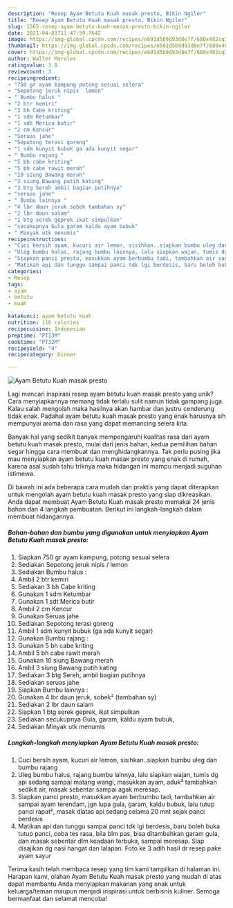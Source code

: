 ```yaml
---
description: "Resep Ayam Betutu Kuah masak presto, Bikin Ngiler"
title: "Resep Ayam Betutu Kuah masak presto, Bikin Ngiler"
slug: 1565-resep-ayam-betutu-kuah-masak-presto-bikin-ngiler
date: 2021-04-01T11:47:59.764Z
image: https://img-global.cpcdn.com/recipes/eb91d5b9d93d8e7f/680x482cq70/ayam-betutu-kuah-masak-presto-foto-resep-utama.jpg
thumbnail: https://img-global.cpcdn.com/recipes/eb91d5b9d93d8e7f/680x482cq70/ayam-betutu-kuah-masak-presto-foto-resep-utama.jpg
cover: https://img-global.cpcdn.com/recipes/eb91d5b9d93d8e7f/680x482cq70/ayam-betutu-kuah-masak-presto-foto-resep-utama.jpg
author: Walter Morales
ratingvalue: 3.8
reviewcount: 3
recipeingredient:
- "750 gr ayam kampung potong sesuai selera"
- "Sepotong jeruk nipis  lemon"
- " Bumbu halus "
- "2 btr kemiri"
- "3 bh Cabe kriting"
- "1 sdm Ketumbar"
- "1 sdt Merica butir"
- "2 cm Kencur"
- "Seruas jahe"
- "Sepotong terasi goreng"
- "1 sdm kunyit bubuk ga ada kunyit segar"
- " Bumbu rajang "
- "5 bh cabe kriting"
- "5 bh cabe rawit merah"
- "10 siung Bawang merah"
- "3 siung Bawang putih kating"
- "3 btg Sereh ambil bagian putihnya"
- "seruas jahe"
- " Bumbu lainnya "
- "4 lbr daun jeruk sobek tambahan sy"
- "2 lbr daun salam"
- "1 btg serek geprek ikat simpulkan"
- "secukupnya Gula garam kaldu ayam bubuk"
- " Minyak utk menumis"
recipeinstructions:
- "Cuci bersih ayam, kucuri air lemon, sisihkan..siapkan bumbu uleg dan bumbu rajang"
- "Uleg bumbu halus, rajang bumbu lainnya, lalu siapkan wajan, tumis dg api sedang sampai matang wangi, masukkan ayam, aduk² tambahkan sedikit air, masak sebentar sampai agak meresap."
- "Siapkan panci presto, masukkan ayam berbumbu tadi, tambahkan air sampai ayam terendam, jgn lupa gula, garam, kaldu bubuk, lalu tutup panci rapat², masak diatas api sedang selama 20 mnt sejak panci berdesis"
- "Matikan api dan tunggu sampai panci tdk lgi berdesis, baru boleh buka tutup panci, coba tes rasa, bila blm pas, bisa ditambahkan garam gula, dan masak sebentar dlm keadaan terbuka, sampai meresap. Siap disajikan dg nasi hangat dan lalapan. Foto ke 3 adlh hasil dr resep pake ayam sayur"
categories:
- Resep
tags:
- ayam
- betutu
- kuah

katakunci: ayam betutu kuah 
nutrition: 116 calories
recipecuisine: Indonesian
preptime: "PT13M"
cooktime: "PT32M"
recipeyield: "4"
recipecategory: Dinner

---
```



![Ayam Betutu Kuah masak presto](https://img-global.cpcdn.com/recipes/eb91d5b9d93d8e7f/680x482cq70/ayam-betutu-kuah-masak-presto-foto-resep-utama.jpg)

Lagi mencari inspirasi resep ayam betutu kuah masak presto yang unik? Cara menyiapkannya memang tidak terlalu sulit namun tidak gampang juga. Kalau salah mengolah maka hasilnya akan hambar dan justru cenderung tidak enak. Padahal ayam betutu kuah masak presto yang enak harusnya sih mempunyai aroma dan rasa yang dapat memancing selera kita.



Banyak hal yang sedikit banyak mempengaruhi kualitas rasa dari ayam betutu kuah masak presto, mulai dari jenis bahan, kedua pemilihan bahan segar hingga cara membuat dan menghidangkannya. Tak perlu pusing jika mau menyiapkan ayam betutu kuah masak presto yang enak di rumah, karena asal sudah tahu triknya maka hidangan ini mampu menjadi suguhan istimewa.


Di bawah ini ada beberapa cara mudah dan praktis yang dapat diterapkan untuk mengolah ayam betutu kuah masak presto yang siap dikreasikan. Anda dapat membuat Ayam Betutu Kuah masak presto memakai 24 jenis bahan dan 4 langkah pembuatan. Berikut ini langkah-langkah dalam membuat hidangannya.

<!--inarticleads1-->

##### Bahan-bahan dan bumbu yang digunakan untuk menyiapkan Ayam Betutu Kuah masak presto:

1. Siapkan 750 gr ayam kampung, potong sesuai selera
1. Sediakan Sepotong jeruk nipis / lemon
1. Sediakan  Bumbu halus :
1. Ambil 2 btr kemiri
1. Sediakan 3 bh Cabe kriting
1. Gunakan 1 sdm Ketumbar
1. Gunakan 1 sdt Merica butir
1. Ambil 2 cm Kencur
1. Gunakan Seruas jahe
1. Sediakan Sepotong terasi goreng
1. Ambil 1 sdm kunyit bubuk (ga ada kunyit segar)
1. Gunakan  Bumbu rajang :
1. Gunakan 5 bh cabe kriting
1. Ambil 5 bh cabe rawit merah
1. Gunakan 10 siung Bawang merah
1. Ambil 3 siung Bawang putih kating
1. Sediakan 3 btg Sereh, ambil bagian putihnya
1. Sediakan seruas jahe
1. Siapkan  Bumbu lainnya :
1. Gunakan 4 lbr daun jeruk, sobek² (tambahan sy)
1. Sediakan 2 lbr daun salam
1. Siapkan 1 btg serek geprek, ikat simpulkan
1. Sediakan secukupnya Gula, garam, kaldu ayam bubuk,
1. Sediakan  Minyak utk menumis




<!--inarticleads2-->

##### Langkah-langkah menyiapkan Ayam Betutu Kuah masak presto:

1. Cuci bersih ayam, kucuri air lemon, sisihkan..siapkan bumbu uleg dan bumbu rajang
1. Uleg bumbu halus, rajang bumbu lainnya, lalu siapkan wajan, tumis dg api sedang sampai matang wangi, masukkan ayam, aduk² tambahkan sedikit air, masak sebentar sampai agak meresap.
1. Siapkan panci presto, masukkan ayam berbumbu tadi, tambahkan air sampai ayam terendam, jgn lupa gula, garam, kaldu bubuk, lalu tutup panci rapat², masak diatas api sedang selama 20 mnt sejak panci berdesis
1. Matikan api dan tunggu sampai panci tdk lgi berdesis, baru boleh buka tutup panci, coba tes rasa, bila blm pas, bisa ditambahkan garam gula, dan masak sebentar dlm keadaan terbuka, sampai meresap. Siap disajikan dg nasi hangat dan lalapan. Foto ke 3 adlh hasil dr resep pake ayam sayur




Terima kasih telah membaca resep yang tim kami tampilkan di halaman ini. Harapan kami, olahan Ayam Betutu Kuah masak presto yang mudah di atas dapat membantu Anda menyiapkan makanan yang enak untuk keluarga/teman maupun menjadi inspirasi untuk berbisnis kuliner. Semoga bermanfaat dan selamat mencoba!
